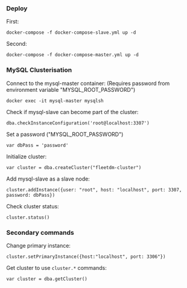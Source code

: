 ### Deploy

First:
```
docker-compose -f docker-compose-slave.yml up -d
```

Second:
```
docker-compose -f docker-compose-master.yml up -d
```

### MySQL Сlusterisation

Connect to the mysql-master container: (Requires password from environment variable "MYSQL_ROOT_PASSWORD")
```
docker exec -it mysql-master mysqlsh
```
Check if mysql-slave can become part of the cluster:
```
dba.checkInstanceConfiguration('root@localhost:3307')
```
Set a password ("MYSQL_ROOT_PASSWORD")
```
var dbPass = 'password'
```
Initialize cluster:
```
var cluster = dba.createCluster("fleetdm-cluster")
```
Add mysql-slave as a slave node:
```
cluster.addInstance({user: "root", host: "localhost", port: 3307, password: dbPass})
```
Check cluster status:
```
cluster.status()
```
### Secondary commands

Change primary instance:
```
cluster.setPrimaryInstance({host:"localhost", port: 3306"})
```
Get cluster to use `cluster.*` commands:
```
var cluster = dba.getCluster()
```